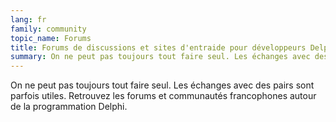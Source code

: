 ```yaml
---
lang: fr
family: community
topic_name: Forums
title: Forums de discussions et sites d'entraide pour développeurs Delphi
summary: On ne peut pas toujours tout faire seul. Les échanges avec des pairs sont parfois utiles. Retrouvez les forums et communautés francophones autour de la programmation Delphi.
---
```

On ne peut pas toujours tout faire seul. Les échanges avec des pairs sont parfois utiles. Retrouvez les forums et communautés francophones autour de la programmation Delphi.